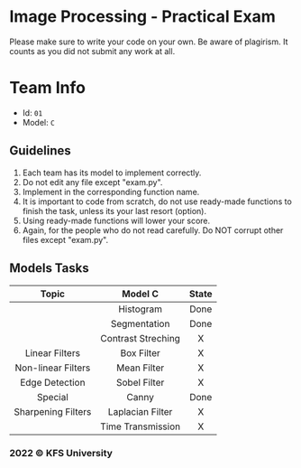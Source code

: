 # Image Processing - Practical Exam

Please make sure to write your code on your own. Be aware of plagirism. It counts as you did not submit any work at all.

# Team Info
- Id: `01`
- Model: `C`

## Guidelines
1. Each team has its model to implement correctly.
2. Do not edit any file except "exam.py".
3. Implement in the corresponding function name.
4. It is important to code from scratch, do not use ready-made functions to finish the task, unless its your last resort (option).
5. Using ready-made functions will lower your score.
6. Again, for the people who do not read carefully. Do NOT corrupt other files except "exam.py". 

## Models Tasks
| Topic | Model C | State |
| :---: | :---: | :---: |
|  |  Histogram | Done |
|  | Segmentation |  Done | 
|  | Contrast Streching | X |
| Linear Filters | Box Filter | X |
| Non-linear Filters | Mean Filter | X |
| Edge Detection | Sobel Filter | X |
| Special | Canny | Done |
| Sharpening Filters | Laplacian Filter | X |
|  | Time Transmission | X |

### 2022 © KFS University